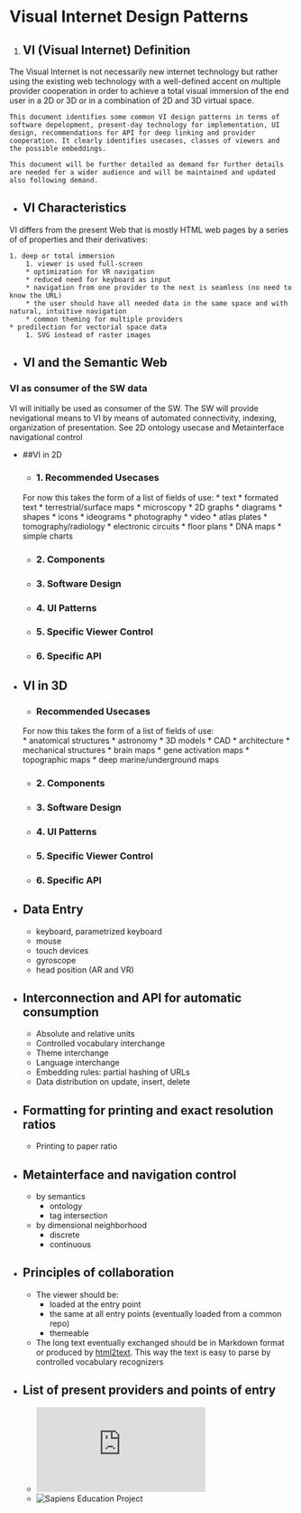 Visual Internet Design Patterns
===============================


1. ## VI (Visual Internet) Definition 
The Visual Internet is not necessarily new internet technology but rather using the existing web technology with a well-defined accent on multiple provider cooperation in order to achieve a total visual immersion of the end user in a 2D or 3D or in a combination of 2D and 3D virtual space.

	This document identifies some common VI design patterns in terms of software depelopment, present-day technology for implementation, UI design, recommendations for API for deep linking and provider cooperation. It clearly identifies usecases, classes of viewers and the possible embeddings.
	
	This document will be further detailed as demand for further details are needed for a wider audience and will be maintained and updated also following demand.

* ## VI Characteristics
VI differs from the present Web that is mostly HTML web pages by a series of of properties and their derivatives:

	1. deep or total immersion
		1. viewer is used full-screen
		* optimization for VR navigation
		* reduced need for keyboard as input
		* navigation from one provider to the next is seamless (no need to know the URL)
		* the user should have all needed data in the same space and with natural, intuitive navigation
		* common theming for multiple providers
	* predilection for vectorial space data
		1. SVG instead of raster images



* ## VI and the Semantic Web
 ### VI as consumer of the SW data ###
VI will initially be used as consumer of the SW. The SW will provide nevigational means to VI by means of automated connectivity, indexing, organization of presentation. See 2D ontology usecase and Metainterface navigational control
	
* ##VI in 2D
	
	* ### 1. Recommended Usecases
	For now this takes the form of a list of fields of use: 
		* text
		* formated text
		* terrestrial/surface maps
		* microscopy
		* 2D graphs
		* diagrams
		* shapes
		* icons
		* ideograms
		* photography
		* video
		* atlas plates
		* tomography/radiology
		* electronic circuits
		* floor plans
		* DNA maps
		* simple charts
	* ### 2. Components
	* ### 3. Software Design
	* ### 4. UI Patterns
	* ### 5. Specific Viewer Control
	* ### 6. Specific API
* ## VI in 3D
	* ### Recommended Usecases
	For now this takes the form of a list of fields of use:  
		* anatomical structures
		* astronomy
		* 3D models
		* CAD
		* architecture
		* mechanical structures
		* brain maps
		* gene activation maps
		* topographic maps
		* deep marine/underground maps
	* ### 2. Components
	* ### 3. Software Design
	* ### 4. UI Patterns
	* ### 5. Specific Viewer Control
	* ### 6. Specific API
* ## Data Entry
	* keyboard, parametrized keyboard
	* mouse
	* touch devices
	* gyroscope
	* head position (AR and VR)
* ## Interconnection and API for automatic consumption
	* Absolute and relative units
	* Controlled vocabulary interchange
	* Theme interchange
	* Language interchange
	* Embedding rules: partial hashing of URLs
	* Data distribution on update, insert, delete
* ## Formatting for printing and exact resolution ratios
	* Printing to paper ratio
* ## Metainterface and navigation control
	* by semantics
		* ontology
		* tag intersection
	* by dimensional neighborhood
		* discrete
		* continuous
* ## Principles of collaboration
	* The viewer should be:
		* loaded at the entry point
		* the same at all entry points (eventually loaded from a common repo)
		* themeable
	* The long text eventually exchanged should be in Markdown format or produced by [html2text](https://github.com/html2text/html2text). This way the text is easy to parse by controlled vocabulary recognizers
* ## List of present providers and points of entry
	* ![Sapiens Mapping Project](http://sliced.ro/smp/nav2d.php)
	* ![Sapiens Education Project](http://thesapiens.ro)
